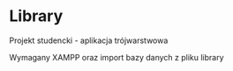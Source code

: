 # Library

Projekt studencki - aplikacja trójwarstwowa

Wymagany XAMPP oraz import bazy danych z pliku library
